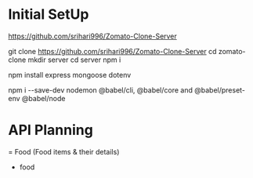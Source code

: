 # Initial SetUp

https://github.com/srihari996/Zomato-Clone-Server

git clone https://github.com/srihari996/Zomato-Clone-Server
cd zomato-clone 
mkdir server 
cd server 
npm i


<!-- Developer Dependencies -->
npm install express mongoose dotenv


<!-- Developer Dependencies -->
npm i --save-dev nodemon @babel/cli, @babel/core and @babel/preset-env @babel/node

# API Planning

= Food (Food items & their details)
- food
